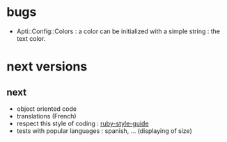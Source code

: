 # bugs

* Apti::Config::Colors : a color can be initialized with a simple string : the text color.

# next versions

## next

* object oriented code
* translations (French)
* respect this style of coding : [ruby-style-guide](https://github.com/bbatsov/ruby-style-guide)
* tests with popular languages : spanish, ... (displaying of size)
